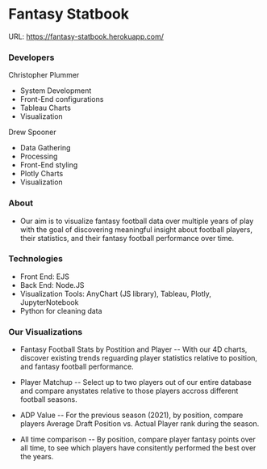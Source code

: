 # Fantasy Statbook
URL: https://fantasy-statbook.herokuapp.com/

### Developers 
Christopher Plummer
- System Development
- Front-End configurations
- Tableau Charts
- Visualization

Drew Spooner 
- Data Gathering
- Processing
- Front-End styling
- Plotly Charts
- Visualization

### About
- Our aim is to visualize fantasy football data over multiple years of play
with the goal of discovering meaningful insight about football players, their statistics,
and their fantasy football performance over time.

### Technologies
- Front End: EJS
- Back End: Node.JS
- Visualization Tools: AnyChart (JS library), Tableau, Plotly, JupyterNotebook
- Python for cleaning data

### Our Visualizations
- Fantasy Football Stats by Postition and Player
-- With our 4D charts, discover existing trends reguarding player statistics relative to position, and fantasy football performance.

- Player Matchup
-- Select up to two players out of our entire database and compare anystates relative to those players accross different football seasons.

- ADP Value
-- For the previous season (2021), by position, compare players Average Draft Position vs. Actual Player rank during the season.

- All time comparison
-- By position, compare player fantasy points over all time, to see which players have consitently performed the best over the years.








